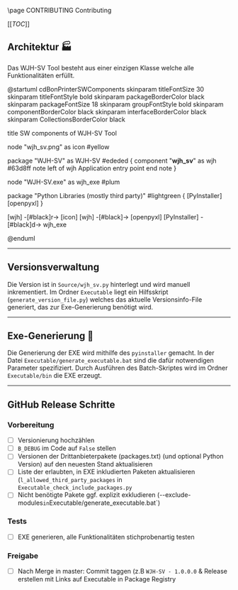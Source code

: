 \page CONTRIBUTING Contributing

[[_TOC_]]

## Architektur 🏭️

Das WJH-SV Tool besteht aus einer einzigen Klasse welche alle Funktionalitäten erfüllt.

@startuml cdBonPrinterSWComponents
skinparam titleFontSize 30
skinparam titleFontStyle bold
skinparam packageBorderColor black
skinparam packageFontSize 18
skinparam groupFontStyle bold
skinparam componentBorderColor black
skinparam interfaceBorderColor black
skinparam CollectionsBorderColor black

title SW components of WJH-SV Tool

node "wjh_sv.png" as icon #yellow

package "WJH-SV" as WJH-SV #ededed {
  component "**wjh_sv**" as wjh #63d8ff
  note left of wjh
    Application entry point
  end note
}

node "WJH-SV.exe" as wjh_exe #plum

package "Python Libraries (mostly third party)" #lightgreen {
 [PyInstaller]
 [openpyxl]
}

[wjh] -[#black]r-> [icon]
[wjh] -[#black]-> [openpyxl]
[PyInstaller] -[#black]d-> wjh_exe

@enduml

---

## Versionsverwaltung

Die Version ist in `Source/wjh_sv.py` hinterlegt und wird manuell inkrementiert. Im Ordner `Executable` liegt ein Hilfsskript (`generate_version_file.py`) welches das aktuelle Versionsinfo-File generiert, das zur Exe-Generierung benötigt wird.

---

## Exe-Generierung 🔧

Die Generierung der EXE wird mithilfe des `pyinstaller` gemacht. In der Datei `Executable/generate_executable.bat` sind die dafür notwendigen Parameter spezifiziert. Durch Ausführen des Batch-Skriptes wird im Ordner `Executable/bin` die EXE erzeugt.

---

## GitHub Release Schritte

### Vorbereitung

* [ ] Versionierung hochzählen
* [ ] `B_DEBUG` im Code auf `False` stellen
* [ ] Versionen der Drittanbieterpakete (packages.txt) (und optional Python Version) auf den neuesten Stand aktualisieren
* [ ] Liste der erlaubten, in EXE inkludierten Paketen aktualisieren (`l_allowed_third_party_packages` in `Executable_check_include_packages.py`
* [ ] Nicht benötigte Pakete ggf. explizit exkludieren (--exclude-modules` in `Executable/generate_executable.bat`)

### Tests

* [ ] EXE generieren, alle Funktionalitäten stichprobenartig testen

### Freigabe

* [ ] Nach Merge in master: Commit taggen (z.B `WJH-SV - 1.0.0.0` & Release erstellen mit Links auf Executable in Package Registry
